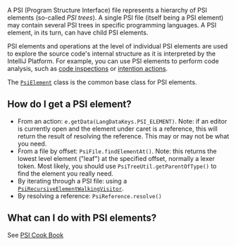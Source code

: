 [//]: # (title: PSI Elements)

<!-- Copyright 2000-2020 JetBrains s.r.o. and other contributors. Use of this source code is governed by the Apache 2.0 license that can be found in the LICENSE file. -->

A PSI (Program Structure Interface) file represents a hierarchy of PSI elements (so-called _PSI trees_).
A single PSI file (itself being a PSI element) may contain several PSI trees in specific programming languages.
A PSI element, in its turn, can have child PSI elements.

PSI elements and operations at the level of individual PSI elements are used to explore the source code's internal structure as it is interpreted by the IntelliJ Platform.
For example, you can use PSI elements to perform code analysis, such as [code inspections](https://www.jetbrains.com/help/idea/code-inspection.html) or [intention actions](https://www.jetbrains.com/idea/help/intention-actions.html).

The [`PsiElement`](upsource:///platform/core-api/src/com/intellij/psi/PsiElement.java) class is the common base class for PSI elements.

## How do I get a PSI element?

* From an action: `e.getData(LangDataKeys.PSI_ELEMENT)`.
  Note: if an editor is currently open and the element under caret is a reference, this will return the result of resolving the reference.
  This may or may not be what you need.
* From a file by offset: `PsiFile.findElementAt()`.
  Note: this returns the lowest level element  ("leaf") at the specified offset, normally a lexer token.
  Most likely, you should use `PsiTreeUtil.getParentOfType()` to find the element you really need.
* By iterating through a PSI file: using a [`PsiRecursiveElementWalkingVisitor`](upsource:///platform/core-api/src/com/intellij/psi/PsiRecursiveElementWalkingVisitor.java).
* By resolving a reference: `PsiReference.resolve()`

## What can I do with PSI elements?

See [PSI Cook Book](psi_cookbook.md)